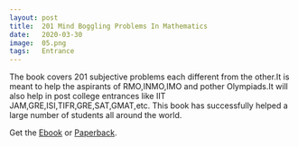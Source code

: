 ```yaml
---
layout: post
title:  201 Mind Boggling Problems In Mathematics
date:   2020-03-30
image:  05.png
tags:   Entrance
---
```


The book covers 201 subjective problems each different from the other.It is meant to help the aspirants of RMO,INMO,IMO and pother Olympiads.It will also help in post college entrances like IIT JAM,GRE,ISI,TIFR,GRE,SAT,GMAT,etc. This book has successfully helped a large number of students all around the world.

Get the [Ebook](https://www.amazon.in/201-Mind-Boggling-Problems-Mathematics-ebook/dp/B07DSL8677/ref=sr_1_1?keywords=201+Mind+Boggling+Problems+In+Mathematics&qid=1585577714&s=books&sr=1-1) or [Paperback](https://www.amazon.com/201-Mind-Boggling-Problems-Mathematics/dp/1983215422).
